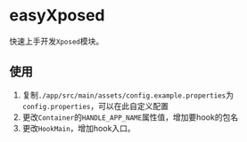 # easyXposed

快速上手开发`Xposed`模块。

## 使用

1. 复制`./app/src/main/assets/config.example.properties`为`config.properties`，可以在此自定义配置
2. 更改`Container`的`HANDLE_APP_NAME`属性值，增加要hook的包名
3. 更改`HookMain`，增加hook入口。








